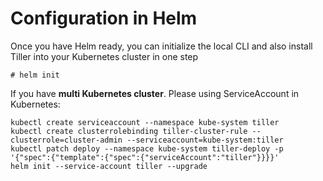 # Configuration in Helm

Once you have Helm ready, you can initialize the local CLI and also install Tiller into your Kubernetes cluster in one step
```
# helm init
```

If you have **multi Kubernetes cluster**. Please using ServiceAccount in Kubernetes:
```
kubectl create serviceaccount --namespace kube-system tiller
kubectl create clusterrolebinding tiller-cluster-rule --clusterrole=cluster-admin --serviceaccount=kube-system:tiller
kubectl patch deploy --namespace kube-system tiller-deploy -p '{"spec":{"template":{"spec":{"serviceAccount":"tiller"}}}}'
helm init --service-account tiller --upgrade
```
